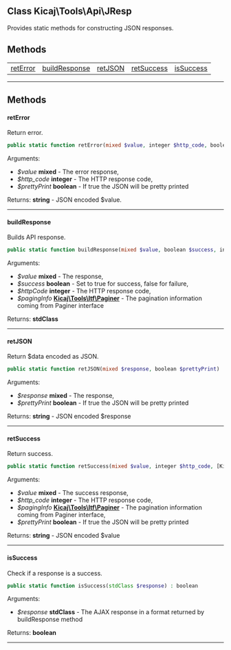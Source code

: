 ## Class Kicaj\Tools\Api\JResp
Provides static methods for constructing JSON responses.

## Methods

|                                  |                                  |                                  |                                  |                                  |
| -------------------------------- | -------------------------------- | -------------------------------- | -------------------------------- | -------------------------------- |
|      [retError](#reterror)       | [buildResponse](#buildresponse)  |       [retJSON](#retjson)        |    [retSuccess](#retsuccess)     |     [isSuccess](#issuccess)      |

-------
## Methods
#### retError
Return error.
```php
public static function retError(mixed $value, integer $http_code, boolean $prettyPrint) : string
```
Arguments:
- _$value_ **mixed** - The error response, 
- _$http_code_ **integer** - The HTTP response code, 
- _$prettyPrint_ **boolean** - If true the JSON will be pretty printed

Returns: **string** - JSON encoded $value.

-------
#### buildResponse
Builds API response.
```php
public static function buildResponse(mixed $value, boolean $success, integer $httpCode, [Kicaj\Tools\Itf\Paginer](Kicaj-Tools-Itf-Paginer.md) $pagingInfo) : stdClass
```
Arguments:
- _$value_ **mixed** - The response, 
- _$success_ **boolean** - Set to true for success, false for failure, 
- _$httpCode_ **integer** - The HTTP response code, 
- _$pagingInfo_ **[Kicaj\Tools\Itf\Paginer](Kicaj-Tools-Itf-Paginer.md)** - The pagination information coming from Paginer interface

Returns: **stdClass**

-------
#### retJSON
Return $data encoded as JSON.
```php
public static function retJSON(mixed $response, boolean $prettyPrint) : string
```
Arguments:
- _$response_ **mixed** - The response, 
- _$prettyPrint_ **boolean** - If true the JSON will be pretty printed

Returns: **string** - JSON encoded $response

-------
#### retSuccess
Return success.
```php
public static function retSuccess(mixed $value, integer $http_code, [Kicaj\Tools\Itf\Paginer](Kicaj-Tools-Itf-Paginer.md) $pagingInfo, boolean $prettyPrint) : string
```
Arguments:
- _$value_ **mixed** - The success response, 
- _$http_code_ **integer** - The HTTP response code, 
- _$pagingInfo_ **[Kicaj\Tools\Itf\Paginer](Kicaj-Tools-Itf-Paginer.md)** - The pagination information coming from Paginer interface, 
- _$prettyPrint_ **boolean** - If true the JSON will be pretty printed

Returns: **string** - JSON encoded $value

-------
#### isSuccess
Check if a response is a success.
```php
public static function isSuccess(stdClass $response) : boolean
```
Arguments:
- _$response_ **stdClass** - The AJAX response in a format returned by buildResponse method

Returns: **boolean**

-------
